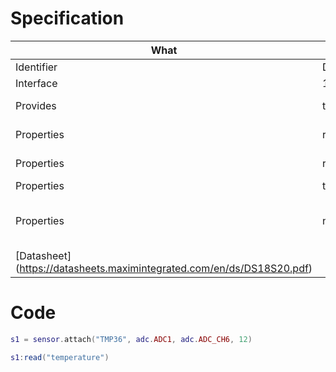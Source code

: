 # Specification

| What         |             | Comments                   |
|--------------|-------------|----------------------------|
| Identifier   | DS1820      |                            |
| Interface    | 1-WIRE      |                            |
| Provides     | temperature | celsius degrees            |
| Properties   | resolution  | bits of resolution         |
| Properties   | rom         | address in the bus         |
| Properties   | type        | model                      |
| Properties   | numdev      | number of DS180 sensor in the bus |
| [Datasheet] (https://datasheets.maximintegrated.com/en/ds/DS18S20.pdf)          |             | ![](http://whitecatboard.org/git/ds1820.png)                                 |


# Code

```lua
s1 = sensor.attach("TMP36", adc.ADC1, adc.ADC_CH6, 12)

s1:read("temperature")
```